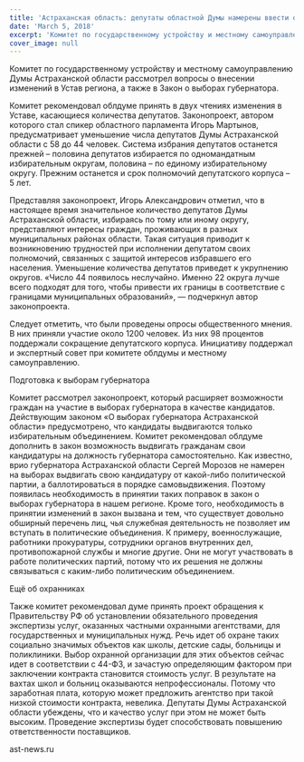 ```yaml
---
title: 'Астраханская область: депутаты областной Думы намерены ввести обязательное проведение экспертизы услуг, оказанных частными охранными агентствами, для государственных и муниципальных нужд'
date: 'March 5, 2018'
excerpt: 'Комитет по государственному устройству и местному самоуправлению Думы Астраханской области рассмотрел вопросы о внесении изменений в Устав региона, а также в Закон о выборах губернатора.'
cover_image: null
---
```


Комитет по государственному устройству и местному самоуправлению Думы Астраханской области рассмотрел вопросы о внесении изменений в Устав региона, а также в Закон о выборах губернатора.

Комитет рекомендовал облдуме принять в двух чтениях изменения в Уставе, касающиеся количества депутатов. Законопроект, автором которого стал спикер областного парламента Игорь Мартынов, предусматривает уменьшение числа депутатов Думы Астраханской области с 58 до 44 человек. Система избрания депутатов останется прежней – половина депутатов избирается по одномандатным избирательным округам, половина – по единому избирательному округу. Прежним останется и срок полномочий депутатского корпуса – 5 лет.

Представляя законопроект, Игорь Александрович отметил, что в настоящее время значительное количество депутатов Думы Астраханской области, избираясь по тому или иному округу, представляют интересы граждан, проживающих в разных муниципальных районах области. Такая ситуация приводит к возникновению трудностей при исполнении депутатом своих полномочий, связанных с защитой интересов избравшего его населения. Уменьшение количества депутатов приведет к укрупнению округов. «Число 44 появилось неслучайно. Именно 22 округа лучше всего подходят для того, чтобы привести их границы в соответствие с границами муниципальных образований», — подчеркнул автор законопроекта.

Следует отметить, что были проведены опросы общественного мнения. В них приняли участие около 1200 человек. Из них 98 процентов поддержали сокращение депутатского корпуса. Инициативу поддержал и экспертный совет при комитете облдумы и местному самоуправлению.

Подготовка к выборам губернатора

Комитет рассмотрел законопроект, который расширяет возможности граждан на участие в выборах губернатора в качестве кандидатов. Действующим законом «О выборах губернатора Астраханской области» предусмотрено, что кандидаты выдвигаются только избирательным объединением. Комитет рекомендовал облдуме дополнить в закон возможность выдвигать гражданам свои кандидатуры на должность губернатора самостоятельно.
Как известно, врио губернатора Астраханской области Сергей Морозов не намерен на выборах выдвигать свою кандидатуру от какой-либо политической партии, а баллотироваться в порядке самовыдвижения. Поэтому появилась необходимость в принятии таких поправок в закон о выборах губернатора в нашем регионе.
Кроме того, необходимость в принятии изменений в закон вызвана и тем, что существует довольно обширный перечень лиц, чья служебная деятельность не позволяет им вступать в политические объединения. К примеру, военнослужащие, работники прокуратуры, сотрудники органов внутренних дел, противопожарной службы и многие другие. Они не могут участвовать в работе политических партий, потому что их решения не должны связываться с каким-либо политическим объединением.

Ещё об охранниках

Также комитет рекомендовал думе принять проект обращения к Правительству РФ об установлении обязательного проведения экспертизы услуг, оказанных частными охранными агентствами, для государственных и муниципальных нужд. Речь идет об охране таких социально значимых объектов как школы, детские сады, больницы и поликлиники. Выбор охранной организации для этих объектов сейчас идет в соответствии с 44-ФЗ, и зачастую определяющим фактором при заключении контракта становится стоимость услуг. В результате на вахтах школ и больниц оказываются непрофессионалы. Потому что заработная плата, которую может предложить агентство при такой низкой стоимости контракта, невелика. Депутаты Думы Астраханской области убеждены, что и качество услуг при этом не может быть высоким. Проведение экспертизы будет способствовать повышению ответственности поставщиков.

ast-news.ru
